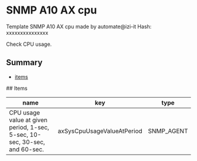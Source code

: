 # SNMP A10 AX cpu
Template SNMP A10 AX cpu made by automate@izi-it
Hash: xxxxxxxxxxxxxxx

Check CPU usage.
## Summary
* [items](#items)

<a name="items" />
## Items

| name | key | type |
| ------------- |------------- |------------- |
| CPU usage value at given period, 1-sec, 5-sec, 10-sec, 30-sec, and 60-sec. | axSysCpuUsageValueAtPeriod | SNMP_AGENT |
